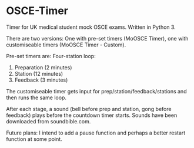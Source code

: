 # OSCE-Timer
Timer for UK medical student mock OSCE exams. Written in Python 3.

There are two versions:
One with pre-set timers (MoOSCE Timer), one with customiseable timers (MoOSCE Timer - Custom).

Pre-set timers are:
Four-station loop:
  1. Preparation (2 minutes)
  2. Station (12 minutes)
  3. Feedback (3 minutes)
  
The customiseable timer gets input for prep/station/feedback/stations and then runs the same loop.

After each stage, a sound (bell before prep and station, gong before feedback) plays before the countdown timer starts. Sounds have been downloaded from soundbible.com.

Future plans:
I intend to add a pause function and perhaps a better restart function at some point.
